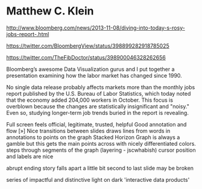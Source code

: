 # Matthew C. Klein

http://www.bloomberg.com/news/2013-11-08/diving-into-today-s-rosy-jobs-report-.html

https://twitter.com/BloombergView/status/398899282918785025

https://twitter.com/TheFibDoctor/status/398900046328262656

Bloomberg’s awesome Data Visualization gurus and I put together a presentation examining how the labor market has changed since 1990.

No single data release probably affects markets more than the monthly jobs report published by the U.S. Bureau of Labor Statistics, which today noted that the economy added 204,000 workers in October. This focus is overblown because the changes are statistically insignificant and "noisy." Even so, studying longer-term job trends buried in the report is revealing.

Full screen
feels official, legitimate, trusted, helpful
Good annotation and flow [»]
Nice transitions between slides
draws lines from words in annotations to points on the graph
Stacked Horizon Graph is always a gamble but this gets the main points across with nicely differentiated colors. 
steps through segments of the graph (layering - jscwhabish)
cursor position and labels are nice

abrupt ending
story falls apart a little bit
second to last slide may be broken 

series of impactful and distinctive light on dark 'interactive data products' 